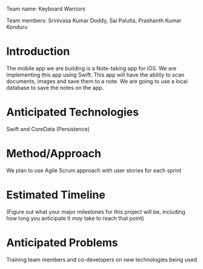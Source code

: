 Team name: Keyboard Warriors

Team members: Srinivasa Kumar Doddy, Sai Palutla, Prashanth Kumar Konduru

# Introduction

The mobile app we are building is a Note-taking app for iOS. We are implementing this app using Swift. This app will have the ability to scan documents, images and save them to a note. We are going to use a local database to save the notes on the app.

# Anticipated Technologies

Swift and CoreData (Persistence)

# Method/Approach

We plan to use Agile Scrum approach with user stories for each sprint

# Estimated Timeline

(Figure out what your major milestones for this project will be, including how long you anticipate it *may* take to reach that point)

# Anticipated Problems

Training team members and co-developers on new technologies being used
